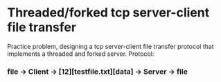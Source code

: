 # Threaded/forked tcp server-client file transfer
Practice problem, designing a tcp server-client file transfer protocol that implements a threaded and forked server.
Protocol:
### file -> Client -> [12][testfile.txt][data] -> Server -> file 
